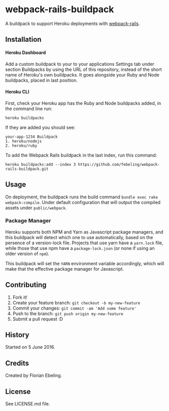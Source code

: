 # webpack-rails-buildpack

A buildpack to support Heroku deployments with [webpack-rails](https://github.com/mipearson/webpack-rails).

## Installation

#### Heroku Dashboard

Add a custom buildpack to your to your applications Settings tab under
section Buildpacks by using the URL of this repository, instead of the
short name of Heroku's own buildpacks. It goes alongside your Ruby and
Node buildpacks, placed in last position.

#### Heroku CLI

First, check your Heroku app has the Ruby and Node buildpacks added, in the command line run:

    heroku buildpacks

If they are added you should see:

    your-app-1234 Buildpack
    1. heroku/nodejs
    2. heroku/ruby

To add the Webpack Rails buildpack in the last index, run this command:

    heroku buildpacks:add --index 3 https://github.com/febeling/webpack-rails-buildpack.git

## Usage

On deployment, the buildpack runs the build command `bundle exec rake
webpack:compile`. Under default configuration that will output the
compiled assets under `public/webpack`.

### Package Manager

Heroku supports both NPM and Yarn as Javascript package managers, and this buildpack will 
detect which one to use automatically, based on the persence of a version-lock file. 
Projects that use yarn have
a `yarn.lock` file, while those that use npm have a `package-lock.json`
(or none if using an older version of `npm`).

This buildpack will set the `YARN` environment variable accordingly, which 
will make that the effective package manager for Javascript.

## Contributing

1. Fork it!
2. Create your feature branch: `git checkout -b my-new-feature`
3. Commit your changes: `git commit -am 'Add some feature'`
4. Push to the branch: `git push origin my-new-feature`
5. Submit a pull request :D

## History

Started on 5 June 2016.

## Credits

Created by Florian Ebeling.

## License

See LICENSE.md file.
